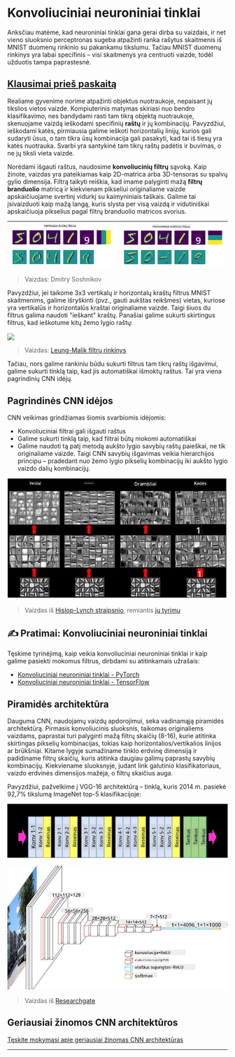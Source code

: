 <!--
CO_OP_TRANSLATOR_METADATA:
{
  "original_hash": "a560d5b845962cf33dc102266e409568",
  "translation_date": "2025-09-23T15:41:50+00:00",
  "source_file": "lessons/4-ComputerVision/07-ConvNets/README.md",
  "language_code": "lt"
}
-->
# Konvoliuciniai neuroniniai tinklai

Anksčiau matėme, kad neuroniniai tinklai gana gerai dirba su vaizdais, ir net vieno sluoksnio perceptronas sugeba atpažinti ranka rašytus skaitmenis iš MNIST duomenų rinkinio su pakankamu tikslumu. Tačiau MNIST duomenų rinkinys yra labai specifinis – visi skaitmenys yra centruoti vaizde, todėl užduotis tampa paprastesnė.

## [Klausimai prieš paskaitą](https://ff-quizzes.netlify.app/en/ai/quiz/13)

Realiame gyvenime norime atpažinti objektus nuotraukoje, nepaisant jų tikslios vietos vaizde. Kompiuterinis matymas skiriasi nuo bendro klasifikavimo, nes bandydami rasti tam tikrą objektą nuotraukoje, skenuojame vaizdą ieškodami specifinių **raštų** ir jų kombinacijų. Pavyzdžiui, ieškodami katės, pirmiausia galime ieškoti horizontalių linijų, kurios gali sudaryti ūsus, o tam tikra ūsų kombinacija gali pasakyti, kad tai iš tiesų yra katės nuotrauka. Svarbi yra santykinė tam tikrų raštų padėtis ir buvimas, o ne jų tiksli vieta vaizde.

Norėdami išgauti raštus, naudosime **konvoliucinių filtrų** sąvoką. Kaip žinote, vaizdas yra pateikiamas kaip 2D-matrica arba 3D-tensoras su spalvų gylio dimensija. Filtrą taikyti reiškia, kad imame palyginti mažą **filtrų branduolio** matricą ir kiekvienam pikseliui originaliame vaizde apskaičiuojame svertinį vidurkį su kaimyniniais taškais. Galime tai įsivaizduoti kaip mažą langą, kuris slysta per visą vaizdą ir vidutiniškai apskaičiuoja pikselius pagal filtrų branduolio matricos svorius.

![Vertikalus kraštų filtras](../../../../../translated_images/filter-vert.b7148390ca0bc356ddc7e55555d2481819c1e86ddde9dce4db5e71a69d6f887f.lt.png) | ![Horizontalus kraštų filtras](../../../../../translated_images/filter-horiz.59b80ed4feb946efbe201a7fe3ca95abb3364e266e6fd90820cb893b4d3a6dda.lt.png)
----|----

> Vaizdas: Dmitry Soshnikov

Pavyzdžiui, jei taikome 3x3 vertikalų ir horizontalų kraštų filtrus MNIST skaitmenims, galime išryškinti (pvz., gauti aukštas reikšmes) vietas, kuriose yra vertikalūs ir horizontalūs kraštai originaliame vaizde. Taigi šiuos du filtrus galima naudoti "ieškant" kraštų. Panašiai galime sukurti skirtingus filtrus, kad ieškotume kitų žemo lygio raštų:

<img src="images/lmfilters.jpg" width="500" align="center"/>

> Vaizdas: [Leung-Malik filtrų rinkinys](https://www.robots.ox.ac.uk/~vgg/research/texclass/filters.html)

Tačiau, nors galime rankiniu būdu sukurti filtrus tam tikrų raštų išgavimui, galime sukurti tinklą taip, kad jis automatiškai išmoktų raštus. Tai yra viena pagrindinių CNN idėjų.

## Pagrindinės CNN idėjos

CNN veikimas grindžiamas šiomis svarbiomis idėjomis:

* Konvoliuciniai filtrai gali išgauti raštus
* Galime sukurti tinklą taip, kad filtrai būtų mokomi automatiškai
* Galime naudoti tą patį metodą aukšto lygio savybių raštų paieškai, ne tik originaliame vaizde. Taigi CNN savybių išgavimas veikia hierarchijos principu – pradedant nuo žemo lygio pikselių kombinacijų iki aukšto lygio vaizdo dalių kombinacijų.

![Hierarchinis savybių išgavimas](../../../../../translated_images/FeatureExtractionCNN.d9b456cbdae7cb643fde3032b81b2940e3cf8be842e29afac3f482725ba7f95c.lt.png)

> Vaizdas iš [Hislop-Lynch straipsnio](https://www.semanticscholar.org/paper/Computer-vision-based-pedestrian-trajectory-Hislop-Lynch/26e6f74853fc9bbb7487b06dc2cf095d36c9021d), remiantis [jų tyrimu](https://dl.acm.org/doi/abs/10.1145/1553374.1553453)

## ✍️ Pratimai: Konvoliuciniai neuroniniai tinklai

Tęskime tyrinėjimą, kaip veikia konvoliuciniai neuroniniai tinklai ir kaip galime pasiekti mokomus filtrus, dirbdami su atitinkamais užrašais:

* [Konvoliuciniai neuroniniai tinklai - PyTorch](ConvNetsPyTorch.ipynb)
* [Konvoliuciniai neuroniniai tinklai - TensorFlow](ConvNetsTF.ipynb)

## Piramidės architektūra

Dauguma CNN, naudojamų vaizdų apdorojimui, seka vadinamąją piramidės architektūrą. Pirmasis konvoliucinis sluoksnis, taikomas originaliems vaizdams, paprastai turi palyginti mažą filtrų skaičių (8-16), kurie atitinka skirtingas pikselių kombinacijas, tokias kaip horizontalios/vertikalios linijos ar brūkšniai. Kitame lygyje sumažiname tinklo erdvinę dimensiją ir padidiname filtrų skaičių, kuris atitinka daugiau galimų paprastų savybių kombinacijų. Kiekviename sluoksnyje, judant link galutinio klasifikatoriaus, vaizdo erdvinės dimensijos mažėja, o filtrų skaičius auga.

Pavyzdžiui, pažvelkime į VGG-16 architektūrą – tinklą, kuris 2014 m. pasiekė 92,7% tikslumą ImageNet top-5 klasifikacijoje:

![ImageNet sluoksniai](../../../../../translated_images/vgg-16-arch1.d901a5583b3a51baeaab3e768567d921e5d54befa46e1e642616c5458c934028.lt.jpg)

![ImageNet piramidė](../../../../../translated_images/vgg-16-arch.64ff2137f50dd49fdaa786e3f3a975b3f22615efd13efb19c5d22f12e01451a1.lt.jpg)

> Vaizdas iš [Researchgate](https://www.researchgate.net/figure/Vgg16-model-structure-To-get-the-VGG-NIN-model-we-replace-the-2-nd-4-th-6-th-7-th_fig2_335194493)

## Geriausiai žinomos CNN architektūros

[Tęskite mokymąsi apie geriausiai žinomas CNN architektūras](CNN_Architectures.md)

---


